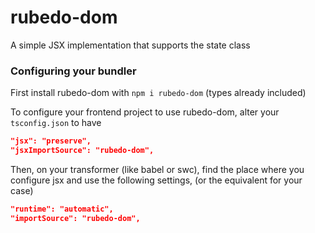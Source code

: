 # rubedo-dom

A simple JSX implementation that supports the state class

### Configuring your bundler

First install rubedo-dom with `npm i rubedo-dom` (types already included)

To configure your frontend project to use rubedo-dom, alter your `tsconfig.json` to have

```json
"jsx": "preserve",
"jsxImportSource": "rubedo-dom",
```

Then, on your transformer (like babel or swc), find the place where you configure jsx and use the following settings, (or the equivalent for your case)

```json
"runtime": "automatic",
"importSource": "rubedo-dom",
```
